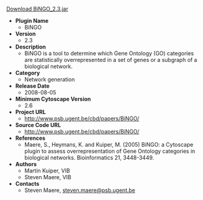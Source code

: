 <a href="BiNGO_2.3.jar">Download BiNGO_2.3.jar</a>

* __Plugin Name__
  * BiNGO
* __Version__
  * 2.3
* __Description__
  * BiNGO is a tool to determine which  Gene Ontology  (GO) categories are statistically overrepresented in a set of genes or a subgraph of a biological network.
* __Category__
  * Network generation
* __Release Date__
  * 2008-08-05
* __Minimum Cytoscape Version__
  * 2.6
* __Project URL__
  * http://www.psb.ugent.be/cbd/papers/BiNGO/
* __Source Code URL__
  * http://www.psb.ugent.be/cbd/papers/BiNGO/
* __References__
  * Maere, S., Heymans, K. and Kuiper, M. (2005) BiNGO: a Cytoscape plugin to assess overrepresentation of Gene Ontology categories in biological networks. Bioinformatics 21, 3448-3449.
* __Authors__
  * Martin Kuiper, VIB
  * Steven Maere, VIB
* __Contacts__
  * Steven Maere, steven.maere@psb.ugent.be
